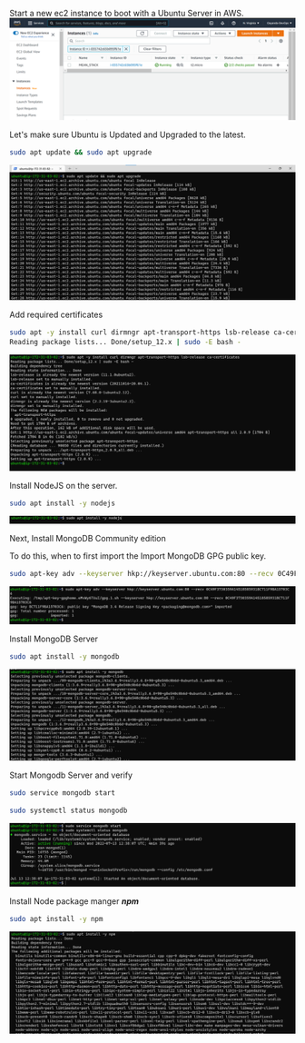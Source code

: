 Start a new ec2 instance to boot with a Ubuntu Server in AWS.
![alt text](/images/01.png)


Let's make sure Ubuntu is Updated and Upgraded to the latest.
```bash
sudo apt update && sudo apt upgrade
```
![alt text](/images/1.png)

Add required certificates
```bash
sudo apt -y install curl dirmngr apt-transport-https lsb-release ca-certificates
Reading package lists... Done/setup_12.x | sudo -E bash -
```
![alt text](/images/2.png)

Install NodeJS on the server.
```bash
sudo apt install -y nodejs
```
![alt text](/images/02.png)

Next, Install MongoDB Community edition

To do this, when to first import the Import MongoDB GPG public key.
```bash
sudo apt-key adv --keyserver hkp://keyserver.ubuntu.com:80 --recv 0C49F3730359A14518585931BC711F9BA15703C6
```
![alt text](/images/3.png)

Install MongoDB Server

```bash
sudo apt install -y mongodb
```
![alt text](/images/03.png)

Start Mongodb Server and verify
```bash
sudo service mongodb start
```
```bash
sudo systemctl status mongodb
```
![alt text](/images/4.png)

Install Node package manger ***npm***
```bash
sudo apt install -y npm
```
![alt text](/images/04.png)